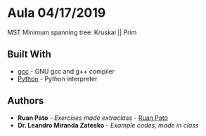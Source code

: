 # Aula 04/17/2019

MST Minimum spanning tree: Kruskal || Prim

## Built With

* [gcc](https://gcc.gnu.org/) - GNU gcc and g++ compiler
* [Python](https://www.python.org/) - Python interpreter

## Authors

* **Ruan Pato** - *Exercises made extraclass* - [Ruan Pato](https://github.com/ruanpato)
* **Dr. Leandro Miranda Zatesko** - *Example codes, made in class*
